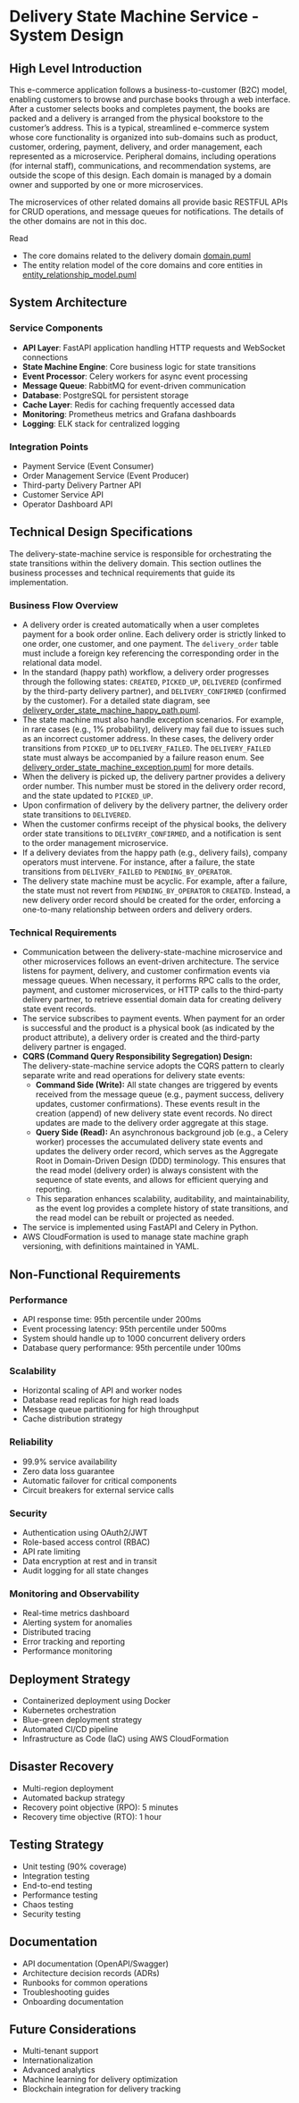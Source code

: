 # Delivery State Machine Service - System Design

## High Level Introduction
This e-commerce application follows a business-to-customer (B2C) model, enabling customers to browse and purchase books through a web interface. 
After a customer selects books and completes payment, the books are packed and a delivery is arranged from the physical bookstore to the customer’s address. 
This is a typical, streamlined e-commerce system whose core functionality is organized into sub-domains such as product, customer, ordering, payment, delivery, and order management, each represented as a microservice. Peripheral domains, including operations (for internal staff), communications, and recommendation systems, are outside the scope of this design. 
Each domain is managed by a domain owner and supported by one or more microservices.

The microservices of other related domains all provide basic RESTFUL APIs for CRUD operations, and message queues for notifications. The details of the other domains are not in this doc. 

Read
- The core domains related to the delivery domain [domain.puml](resources/domain.puml)
- The entity relation model of the core domains and core entities in [entity_relationship_model.puml](resources/entity_relationship_model.puml)

## System Architecture

### Service Components
- **API Layer**: FastAPI application handling HTTP requests and WebSocket connections
- **State Machine Engine**: Core business logic for state transitions
- **Event Processor**: Celery workers for async event processing
- **Message Queue**: RabbitMQ for event-driven communication
- **Database**: PostgreSQL for persistent storage
- **Cache Layer**: Redis for caching frequently accessed data
- **Monitoring**: Prometheus metrics and Grafana dashboards
- **Logging**: ELK stack for centralized logging

### Integration Points
- Payment Service (Event Consumer)
- Order Management Service (Event Producer)
- Third-party Delivery Partner API
- Customer Service API
- Operator Dashboard API

## Technical Design Specifications

The delivery-state-machine service is responsible for orchestrating the state transitions within the delivery domain. This section outlines the business processes and technical requirements that guide its implementation.

### Business Flow Overview

- A delivery order is created automatically when a user completes payment for a book order online. Each delivery order is strictly linked to one order, one customer, and one payment. The `delivery_order` table must include a foreign key referencing the corresponding order in the relational data model.
- In the standard (happy path) workflow, a delivery order progresses through the following states: `CREATED`, `PICKED_UP`, `DELIVERED` (confirmed by the third-party delivery partner), and `DELIVERY_CONFIRMED` (confirmed by the customer). For a detailed state diagram, see [delivery_order_state_machine_happy_path.puml](resources/delivery_order_state_machine_happy_path.puml).
- The state machine must also handle exception scenarios. For example, in rare cases (e.g., 1% probability), delivery may fail due to issues such as an incorrect customer address. In these cases, the delivery order transitions from `PICKED_UP` to `DELIVERY_FAILED`. The `DELIVERY_FAILED` state must always be accompanied by a failure reason enum. See [delivery_order_state_machine_exception.puml](resources/delivery_order_state_machine_exception.puml) for more details.
- When the delivery is picked up, the delivery partner provides a delivery order number. This number must be stored in the delivery order record, and the state updated to `PICKED_UP`.
- Upon confirmation of delivery by the delivery partner, the delivery order state transitions to `DELIVERED`.
- When the customer confirms receipt of the physical books, the delivery order state transitions to `DELIVERY_CONFIRMED`, and a notification is sent to the order management microservice.
- If a delivery deviates from the happy path (e.g., delivery fails), company operators must intervene. For instance, after a failure, the state transitions from `DELIVERY_FAILED` to `PENDING_BY_OPERATOR`.
- The delivery state machine must be acyclic. For example, after a failure, the state must not revert from `PENDING_BY_OPERATOR` to `CREATED`. Instead, a new delivery order record should be created for the order, enforcing a one-to-many relationship between orders and delivery orders.

### Technical Requirements

- Communication between the delivery-state-machine microservice and other microservices follows an event-driven architecture. The service listens for payment, delivery, and customer confirmation events via message queues. When necessary, it performs RPC calls to the order, payment, and customer microservices, or HTTP calls to the third-party delivery partner, to retrieve essential domain data for creating delivery state event records.
- The service subscribes to payment events. When payment for an order is successful and the product is a physical book (as indicated by the product attribute), a delivery order is created and the third-party delivery partner is engaged.
- **CQRS (Command Query Responsibility Segregation) Design:**  
  The delivery-state-machine service adopts the CQRS pattern to clearly separate write and read operations for delivery state events:
  - **Command Side (Write):** All state changes are triggered by events received from the message queue (e.g., payment success, delivery updates, customer confirmations). These events result in the creation (append) of new delivery state event records. No direct updates are made to the delivery order aggregate at this stage.
  - **Query Side (Read):** An asynchronous background job (e.g., a Celery worker) processes the accumulated delivery state events and updates the delivery order record, which serves as the Aggregate Root in Domain-Driven Design (DDD) terminology. This ensures that the read model (delivery order) is always consistent with the sequence of state events, and allows for efficient querying and reporting.
  - This separation enhances scalability, auditability, and maintainability, as the event log provides a complete history of state transitions, and the read model can be rebuilt or projected as needed.
- The service is implemented using FastAPI and Celery in Python.
- AWS CloudFormation is used to manage state machine graph versioning, with definitions maintained in YAML.

## Non-Functional Requirements

### Performance
- API response time: 95th percentile under 200ms
- Event processing latency: 95th percentile under 500ms
- System should handle up to 1000 concurrent delivery orders
- Database query performance: 95th percentile under 100ms

### Scalability
- Horizontal scaling of API and worker nodes
- Database read replicas for high read loads
- Message queue partitioning for high throughput
- Cache distribution strategy

### Reliability
- 99.9% service availability
- Zero data loss guarantee
- Automatic failover for critical components
- Circuit breakers for external service calls

### Security
- Authentication using OAuth2/JWT
- Role-based access control (RBAC)
- API rate limiting
- Data encryption at rest and in transit
- Audit logging for all state changes

### Monitoring and Observability
- Real-time metrics dashboard
- Alerting system for anomalies
- Distributed tracing
- Error tracking and reporting
- Performance monitoring

## Deployment Strategy
- Containerized deployment using Docker
- Kubernetes orchestration
- Blue-green deployment strategy
- Automated CI/CD pipeline
- Infrastructure as Code (IaC) using AWS CloudFormation

## Disaster Recovery
- Multi-region deployment
- Automated backup strategy
- Recovery point objective (RPO): 5 minutes
- Recovery time objective (RTO): 1 hour

## Testing Strategy
- Unit testing (90% coverage)
- Integration testing
- End-to-end testing
- Performance testing
- Chaos testing
- Security testing

## Documentation
- API documentation (OpenAPI/Swagger)
- Architecture decision records (ADRs)
- Runbooks for common operations
- Troubleshooting guides
- Onboarding documentation

## Future Considerations
- Multi-tenant support
- Internationalization
- Advanced analytics
- Machine learning for delivery optimization
- Blockchain integration for delivery tracking
